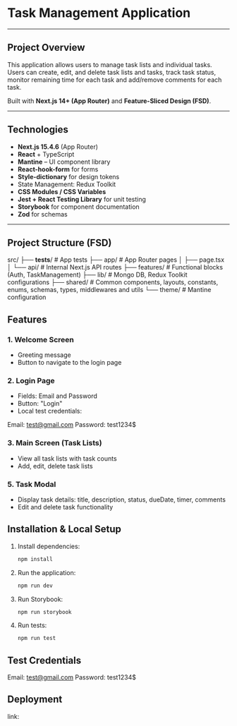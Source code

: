 # Task Management Application

---

## Project Overview

This application allows users to manage task lists and individual tasks. Users can create, edit, and delete task lists and tasks, track task status, monitor remaining time for each task and add/remove comments for each task.

Built with **Next.js 14+ (App Router)** and **Feature-Sliced Design (FSD)**.

---

## Technologies

- **Next.js 15.4.6** (App Router)
- **React** + TypeScript
- **Mantine** – UI component library
- **React-hook-form** for forms
- **Style-dictionary** for design tokens
- State Management: Redux Toolkit
- **CSS Modules / CSS Variables**
- **Jest + React Testing Library** for unit testing
- **Storybook** for component documentation
- **Zod** for schemas

---

## Project Structure (FSD)

src/
├── **tests**/ # App tests
├── app/ # App Router pages
│ ├── page.tsx
│ └── api/ # Internal Next.js API routes
├── features/ # Functional blocks (Auth, TaskManagement)
├── lib/ # Mongo DB, Redux Toolkit configurations
├── shared/ # Common components, layouts, constants, enums, schemas, types, middlewares and utils
└── theme/ # Mantine configuration

## Features

### 1. Welcome Screen

- Greeting message
- Button to navigate to the login page

### 2. Login Page

- Fields: Email and Password
- Button: "Login"
- Local test credentials:

Email: test@gmail.com
Password: test1234$

### 3. Main Screen (Task Lists)

- View all task lists with task counts
- Add, edit, delete task lists

### 5. Task Modal

- Display task details: title, description, status, dueDate, timer, comments
- Edit and delete task functionality

## Installation & Local Setup

1. Install dependencies:
   ```sh
   npm install
   ```
2. Run the application:
   ```sh
   npm run dev
   ```
3. Run Storybook:
   ```sh
   npm run storybook
   ```
4. Run tests:
   ```sh
   npm run test
   ```

## Test Credentials

Email: test@gmail.com
Password: test1234$

## Deployment

link:
